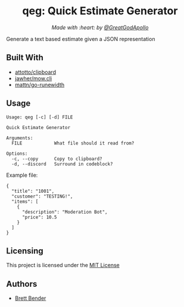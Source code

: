 <h1 align="center">qeg: Quick Estimate Generator</h1>
<p align="center"><i>Made with :heart: by <a href="https://github.com/GreatGodApollo">@GreatGodApollo</a></i></p>

Generate a text based estimate given a JSON representation

## Built With
- [attotto/clipboard](https://github.com/atotto/clipboard)
- [jawher/mow.cli](https://github.com/jawher/mow.cli)
- [mattn/go-runewidth](github.com/mattn/go-runewidth)

## Usage
```
Usage: qeg [-c] [-d] FILE

Quick Estimate Generator

Arguments:
  FILE            What file should it read from?

Options:
  -c, --copy      Copy to clipboard?
  -d, --discord   Surround in codeblock?
```

Example file:
```
{
  "title": "1001",
  "customer": "TESTING!",
  "items": [
    {
      "description": "Moderation Bot",
      "price": 10.5
    }
  ]
}
```

## Licensing

This project is licensed under the [MIT License](https://choosealicense.com/licenses/mit/)

## Authors

* [Brett Bender](https://github.com/GreatGodApollo)